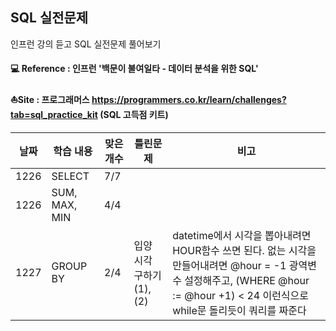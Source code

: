 ## SQL 실전문제 

인프런 강의 듣고 SQL 실전문제 풀어보기

#### 💻 Reference : 인프런 '백문이 불여일타 - 데이터 분석을 위한 SQL'

#### ⛵Site : 프로그래머스 https://programmers.co.kr/learn/challenges?tab=sql_practice_kit (SQL 고득점 키트)             

|날짜|학습 내용|맞은 개수|틀린문제|비고|
|--------|-------|---------|---------|----------------|
|1226|SELECT|7/7|||
|1226|SUM, MAX, MIN|4/4|||
|1227|GROUP BY|2/4|입양 시각 구하기(1), (2)|datetime에서 시각을 뽑아내려면 HOUR함수 쓰면 된다. 없는 시각을 만들어내려면 @hour = -1 광역변수 설정해주고, (WHERE @hour := @hour +1) < 24 이런식으로 while문 돌리듯이 쿼리를 짜준다|
